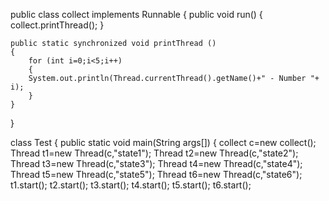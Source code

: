 public class collect implements Runnable 
{
	public void run()
	{
		collect.printThread();
	}
	
	public static synchronized void printThread ()
	{
		for (int i=0;i<5;i++)
		{
		System.out.println(Thread.currentThread().getName()+" - Number "+ i);
		}
	}
}

class Test
{
	public static void main(String args[])
	{
	collect c=new collect();
	Thread t1=new Thread(c,"state1");
	Thread t2=new Thread(c,"state2");
	Thread t3=new Thread(c,"state3");
	Thread t4=new Thread(c,"state4");
	Thread t5=new Thread(c,"state5");
	Thread t6=new Thread(c,"state6");
	t1.start();
	t2.start();
	t3.start();
	t4.start();
	t5.start();
	t6.start();
